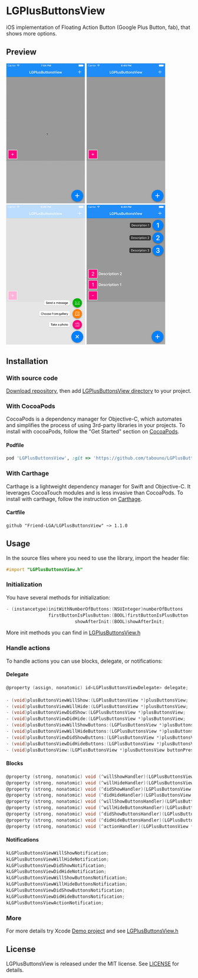 # LGPlusButtonsView

iOS implementation of Floating Action Button (Google Plus Button, fab), that shows more options.

## Preview

<img src="https://raw.githubusercontent.com/Friend-LGA/ReadmeFiles/master/LGPlusButtonsView/Preview.gif" width="214"/> <img src="https://raw.githubusercontent.com/Friend-LGA/ReadmeFiles/master/LGPlusButtonsView/1.png" width="214"/> <img src="https://raw.githubusercontent.com/Friend-LGA/ReadmeFiles/master/LGPlusButtonsView/2.png" width="214"/> <img src="https://raw.githubusercontent.com/Friend-LGA/ReadmeFiles/master/LGPlusButtonsView/3.png" width="214"/>

## Installation

### With source code

[Download repository](https://github.com/Friend-LGA/LGPlusButtonsView/archive/master.zip), then add [LGPlusButtonsView directory](https://github.com/Friend-LGA/LGPlusButtonsView/blob/master/LGPlusButtonsView/) to your project.

### With CocoaPods

CocoaPods is a dependency manager for Objective-C, which automates and simplifies the process of using 3rd-party libraries in your projects. To install with cocoaPods, follow the "Get Started" section on [CocoaPods](https://cocoapods.org/).

#### Podfile
```ruby
pod 'LGPlusButtonsView', :git => 'https://github.com/tabouno/LGPlusButtonsView.git', :branch => 'master'
```

### With Carthage

Carthage is a lightweight dependency manager for Swift and Objective-C. It leverages CocoaTouch modules and is less invasive than CocoaPods. To install with carthage, follow the instruction on [Carthage](https://github.com/Carthage/Carthage/).

#### Cartfile
```
github "Friend-LGA/LGPlusButtonsView" ~> 1.1.0
```

## Usage

In the source files where you need to use the library, import the header file:

```objective-c
#import "LGPlusButtonsView.h"
```

### Initialization

You have several methods for initialization:

```objective-c
- (instancetype)initWithNumberOfButtons:(NSUInteger)numberOfButtons
                firstButtonIsPlusButton:(BOOL)firstButtonIsPlusButton
                          showAfterInit:(BOOL)showAfterInit;
```

More init methods you can find in [LGPlusButtonsView.h](https://github.com/Friend-LGA/LGPlusButtonsView/blob/master/LGPlusButtonsView/LGPlusButtonsView.h)

### Handle actions

To handle actions you can use blocks, delegate, or notifications:

#### Delegate

```objective-c
@property (assign, nonatomic) id<LGPlusButtonsViewDelegate> delegate;

- (void)plusButtonsViewWillShow:(LGPlusButtonsView *)plusButtonsView;
- (void)plusButtonsViewWillHide:(LGPlusButtonsView *)plusButtonsView;
- (void)plusButtonsViewDidShow:(LGPlusButtonsView *)plusButtonsView;
- (void)plusButtonsViewDidHide:(LGPlusButtonsView *)plusButtonsView;
- (void)plusButtonsViewWillShowButtons:(LGPlusButtonsView *)plusButtonsView;
- (void)plusButtonsViewWillHideButtons:(LGPlusButtonsView *)plusButtonsView;
- (void)plusButtonsViewDidShowButtons:(LGPlusButtonsView *)plusButtonsView;
- (void)plusButtonsViewDidHideButtons:(LGPlusButtonsView *)plusButtonsView;
- (void)plusButtonsView:(LGPlusButtonsView *)plusButtonsView buttonPressedWithTitle:(NSString *)title description:(NSString *)description index:(NSUInteger)index;
```

#### Blocks

```objective-c
@property (strong, nonatomic) void (^willShowHandler)(LGPlusButtonsView *plusButtonView);
@property (strong, nonatomic) void (^willHideHandler)(LGPlusButtonsView *plusButtonView);
@property (strong, nonatomic) void (^didShowHandler)(LGPlusButtonsView *plusButtonView);
@property (strong, nonatomic) void (^didHideHandler)(LGPlusButtonsView *plusButtonView);
@property (strong, nonatomic) void (^willShowButtonsHandler)(LGPlusButtonsView *plusButtonView);
@property (strong, nonatomic) void (^willHideButtonsHandler)(LGPlusButtonsView *plusButtonView);
@property (strong, nonatomic) void (^didShowButtonsHandler)(LGPlusButtonsView *plusButtonView);
@property (strong, nonatomic) void (^didHideButtonsHandler)(LGPlusButtonsView *plusButtonView);
@property (strong, nonatomic) void (^actionHandler)(LGPlusButtonsView *plusButtonView, NSString *title, NSString *description, NSUInteger index);
```

#### Notifications

```objective-c
kLGPlusButtonsViewWillShowNotification;
kLGPlusButtonsViewWillHideNotification;
kLGPlusButtonsViewDidShowNotification;
kLGPlusButtonsViewDidHideNotification;
kLGPlusButtonsViewWillShowButtonsNotification;
kLGPlusButtonsViewWillHideButtonsNotification;
kLGPlusButtonsViewDidShowButtonsNotification;
kLGPlusButtonsViewDidHideButtonsNotification;
kLGPlusButtonsViewActionNotification;
```

### More

For more details try Xcode [Demo project](https://github.com/Friend-LGA/LGPlusButtonsView/blob/master/Demo) and see [LGPlusButtonsView.h](https://github.com/Friend-LGA/LGPlusButtonsView/blob/master/LGPlusButtonsView/LGPlusButtonsView.h)

## License

LGPlusButtonsView is released under the MIT license. See [LICENSE](https://raw.githubusercontent.com/Friend-LGA/LGPlusButtonsView/master/LICENSE) for details.
